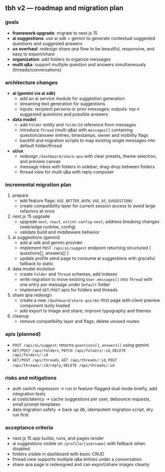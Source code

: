 ## tbh v2 — roadmap and migration plan

### goals
- **framework upgrade**: migrate to next.js 15
- **ai suggestions**: use ai sdk + gemini to generate contextual suggested questions and suggested answers
- **ux overhaul**: redesign share qna flow to be beautiful, responsive, and easy to export/share
- **organization**: add folders to organize messages
- **multi q&a**: support multiple question and answers simultaneously (threads/conversations)

### architecture changes
- **ai (gemini via ai sdk)**
  - add an ai service module for suggestion generation
  - streaming text generation for suggestions
  - inputs: recipient persona or prior messages; outputs: top n suggested questions and possible answers
- **data model**
  - add `Folder` entity and `folderId` reference from messages
  - introduce `Thread` (multi q&a) with `messages[]` containing question/answer entries, timestamps, owner and visibility flags
  - backfill and migration scripts to map existing single messages into default folder/thread
- **ui/ux**
  - redesign `/dashboard/share-qna` with clear presets, theme selection, and preview canvas
  - message inbox with folders in sidebar; drag-drop between folders
  - thread view for multi q&a with reply composer

### incremental migration plan
1. prepare
   - add feature flags: `USE_BETTER_AUTH`, `USE_AI_SUGGESTIONS`
   - create compatibility layer for current session access to avoid large refactors at once
2. next.js 15 upgrade
   - upgrade `next`, `react`, `eslint-config-next`; address breaking changes (web/edge runtime, config)
   - validate build and middleware behavior
3. ai suggestions (gemini)
   - add ai sdk and gemini provider
   - implement `POST /api/ai/suggest` endpoint returning structured { questions[], answers[] }
   - update profile send page to consume ai suggestions with graceful fallback to static
4. data model evolution
   - create `Folder` and `Thread` schemas; add indexes
   - write migration to move existing `User.messages[]` into `Thread` with one entry per message under `Default` folder
   - implement `GET/POST` apis for folders and threads
5. share qna redesign
   - create a new `/dashboard/share-qna` rsc-first page with client preview component lazily loaded
   - add export to image and share; improve typography and themes
6. cleanup
   - remove compatibility layer and flags; delete unused routes

### apis (planned)
- `POST /api/ai/suggest`: returns `questions[]`, `answers[]` using gemini
- `GET/POST /api/folders`, `PATCH /api/folders/:id`, `DELETE /api/folders/:id`
- `GET/POST /api/threads`, `GET /api/threads/:id`, `POST /api/threads/:id/reply`, `DELETE /api/threads/:id`

### risks and mitigations
- auth switch regression → run in feature-flagged dual mode briefly, add integration tests
- ai costs/latency → cache suggestions per user, debounce requests, small prompt templates
- data migration safety → back up db, idempotent migration script, dry run first

### acceptance criteria
- next.js 15 app builds, runs, and pages render
- ai suggestions visible on `/profile/[username]` with fallback when disabled
- folders visible in dashboard with basic CRUD
- thread view supports multiple q&a entries under a conversation
- share qna page is redesigned and can export/share images cleanly